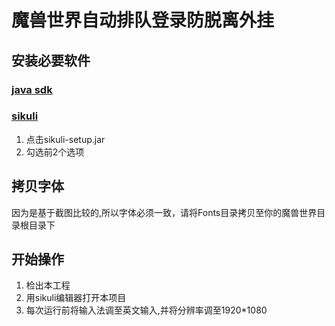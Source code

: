 # 魔兽世界自动排队登录防脱离外挂

## 安装必要软件

### [java sdk](https://www.java.com/zh_CN/download/)
### [sikuli](https://launchpad.net/sikuli/sikulix/1.1.3)

1. 点击sikuli-setup.jar
2. 勾选前2个选项


## 拷贝字体

因为是基于截图比较的,所以字体必须一致，请将Fonts目录拷贝至你的魔兽世界目录根目录下


## 开始操作

1. 检出本工程
2. 用sikuli编辑器打开本项目
3. 每次运行前将输入法调至英文输入,并将分辨率调至1920*1080






